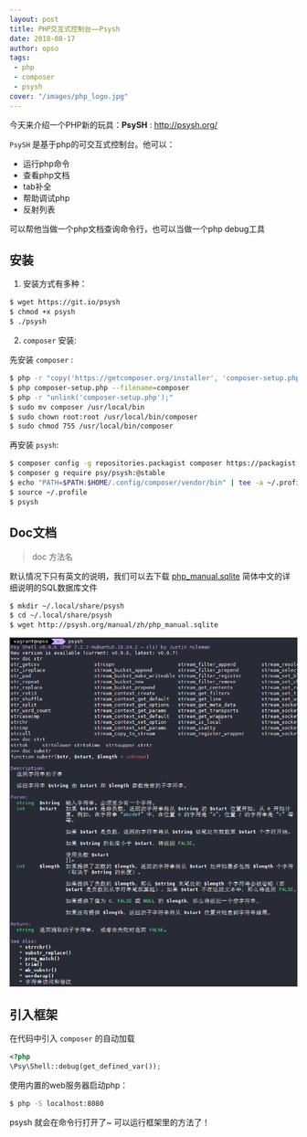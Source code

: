 ```yaml
---
layout: post
title: PHP交互式控制台——Psysh
date: 2018-08-17
author: opso
tags: 
 - php
 - composer
 - psysh
cover: "/images/php_logo.jpg"
---
```


今天来介绍一个PHP新的玩具：**PsySH** : http://psysh.org/

<!--more-->

`PsySH` 是基于php的可交互式控制台。他可以：

- 运行php命令
- 查看php文档
- tab补全
- 帮助调试php
- 反射列表

可以帮他当做一个php文档查询命令行，也可以当做一个php debug工具

## 安装

1. 安装方式有多种：

```sh
$ wget https://git.io/psysh
$ chmod +x psysh
$ ./psysh
```

2. `composer` 安装:

先安装 `composer` :

```bash
$ php -r "copy('https://getcomposer.org/installer', 'composer-setup.php');"
$ php composer-setup.php --filename=composer
$ php -r "unlink('composer-setup.php');"
$ sudo mv composer /usr/local/bin
$ sudo chown root:root /usr/local/bin/composer
$ sudo chmod 755 /usr/local/bin/composer
```

再安装 `psysh`:

```bash
$ composer config -g repositories.packagist composer https://packagist.phpcomposer.com
$ composer g require psy/psysh:@stable
$ echo "PATH=$PATH:$HOME/.config/composer/vendor/bin" | tee -a ~/.profile
$ source ~/.profile
$ psysh
```

## Doc文档

> doc 方法名

默认情况下只有英文的说明，我们可以去下载 [php_manual.sqlite](http://psysh.org/manual/zh/php_manual.sqlite) 简体中文的详细说明的SQL数据库文件

```sh
$ mkdir ~/.local/share/psysh
$ cd ~/.local/share/psysh
$ wget http://psysh.org/manual/zh/php_manual.sqlite
```

![psysh](/images/psysh-bash.png)

## 引入框架

在代码中引入 `composer` 的自动加载

```php
<?php
\Psy\Shell::debug(get_defined_var());
```

使用内置的web服务器启动php：

```sh
$ php -S localhost:8080
```

psysh 就会在命令行打开了~ 可以运行框架里的方法了！